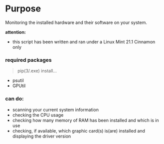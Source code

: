 #	Purpose

Monitoring the installed hardware and their software on your system.

__attention:__
-	this script has been written and ran under a Linux Mint 21.1 Cinnamon only

###	required packages
>	pip(3/.exe) install...

-	psutil
-	GPUtil

###	can do:
-	scanning your current system information
-	checking the CPU usage
-	checking how many memory of RAM has been installed and which is in use
-	checking, if available, which graphic card(s) is(are) installed and displaying the driver version